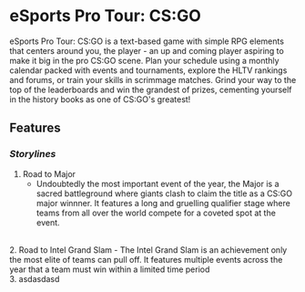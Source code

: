 # eSports Pro Tour: CS:GO
eSports Pro Tour: CS:GO is a text-based game with simple RPG elements that centers around you, the player - an up and coming player aspiring to make it big in the pro CS:GO scene. 
Plan your schedule using a monthly calendar packed with events and tournaments, explore the HLTV rankings and forums, or train your skills in scrimmage matches. 
Grind your way to the top of the leaderboards and win the grandest of prizes, cementing yourself in the history books as one of CS:GO's greatest!
## **Features**
### *Storylines*
1. Road to Major
   - Undoubtedly the most important event of the year, the Major is a sacred battleground where giants clash to claim the title as a CS:GO major winnner. It features a long and gruelling qualifier stage where teams from all over the world compete for a coveted spot at the event.
<br>
2. Road to Intel Grand Slam
   - The Intel Grand Slam is an achievement only the most elite of teams can pull off. It features multiple events across the year that a team must win within a limited time period
<br>
3. asdasdasd
